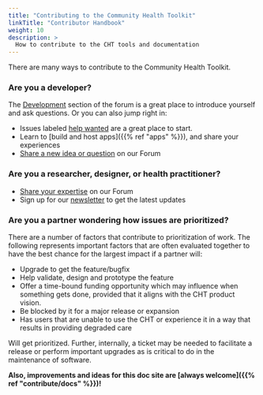 ```yaml
---
title: "Contributing to the Community Health Toolkit"
linkTitle: "Contributor Handbook"
weight: 10
description: >
  How to contribute to the CHT tools and documentation
---
```


There are many ways to contribute to the Community Health Toolkit.

### Are you a developer?

The [Development](https://forum.communityhealthtoolkit.org/c/developement/7) section of the forum is a great place to introduce yourself and ask questions. Or you can also jump right in:
- Issues labeled [help wanted](https://github.com/medic/cht-core/issues?q=is%3Aopen%20is%3Aissue%20label%3A%22Help%20wanted%22) are a great place to start. 
- Learn to [build and host apps]({{% ref "apps" %}}), and share your experiences
- [Share a new idea or question](https://forum.communityhealthtoolkit.org/) on our Forum

### Are you a researcher, designer, or health practitioner?

- [Share your expertise](https://forum.communityhealthtoolkit.org) on our Forum
- Sign up for our [newsletter](https://communityhealthtoolkit.org/contact) to get the latest updates

### Are you a partner wondering how issues are prioritized?

There are a number of factors that contribute to prioritization of work. The following represents important factors that are often evaluated together to have the best chance for the largest impact if a partner will: 

* Upgrade to get the feature/bugfix
* Help validate, design and prototype the feature 
* Offer a time-bound funding opportunity which may influence when something gets done, provided that it aligns with the CHT product vision.
* Be blocked by it for a major release or expansion 
* Has users that are unable to use the CHT or experience it in a way that results in providing degraded care

Will get prioritized.  Further, internally, a ticket may be needed to facilitate a release or perform important upgrades as is critical to do in the maintenance of software.


**Also, improvements and ideas for this doc site are [always welcome]({{% ref "contribute/docs" %}})!**
